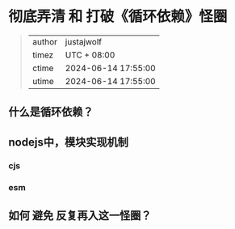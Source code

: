 # 彻底弄清 和 打破《循环依赖》怪圈

>|||
>|:---|:---|
>|author|justajwolf|
>|timez|  UTC + 08:00|
>|ctime|  2024-06-14 17:55:00|
>|utime|  2024-06-14 17:55:00|

## 什么是循环依赖？

## nodejs中，模块实现机制

### cjs

### esm

## 如何 避免 反复再入这一怪圈？
